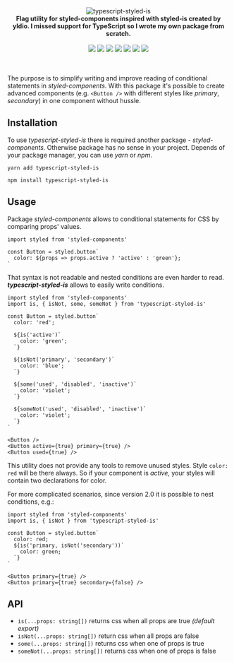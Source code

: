 <div align="center">
    <img src="https://gitlab.com/grzgajda/typescript-styled-is/raw/master/logo.png" alt="typescript-styled-is" />
</div>

<div align="center">
    <strong>Flag utility for styled-components inspired with styled-is created by yldio. I missed support for TypeScript so I wrote my own package from scratch.</strong>
    <br />
    <br />
</div>

<div align="center">
  <img src="https://img.shields.io/badge/LANG-TypeScript-%232b7489.svg?style=for-the-badge" />
  <img src="https://img.shields.io/gitlab/pipeline/grzgajda/typescript-styled-is.svg?logo=gitlab&style=for-the-badge" />
  <img src="https://img.shields.io/badge/coverage-100%25-brightgreen.svg?logo=gitlab&style=for-the-badge" />
  <img src="https://img.shields.io/npm/v/typescript-styled-is.svg?logo=npm&style=for-the-badge" />
  <img src="https://img.shields.io/bundlephobia/minzip/typescript-styled-is.svg?style=for-the-badge" />
  <img src="https://img.shields.io/npm/dt/typescript-styled-is.svg?logo=npm&style=for-the-badge" />
  <img src="https://img.shields.io/badge/built%20with-styled%20components-%23c86a89.svg?style=for-the-badge" />
</div>

<br />
<br />

The purpose is to simplify writing and improve reading of conditional statements in _styled-components_. With this package it's possible to create advanced components (e.g. `<Button />` with different styles like _primary_, _secondary_) in one component without hussle.

## Installation

To use _typescript-styled-is_ there is required another package - _styled-components_. Otherwise package has no sense in your project. Depends of your package manager, you can use _yarn_ or _npm_.

```shell
yarn add typescript-styled-is
```

```shell
npm install typescript-styled-is
```

## Usage

Package _styled-components_ allows to conditional statements for CSS by comparing props' values. 

```tsx
import styled from 'styled-components'

const Button = styled.button`
  color: ${props => props.active ? 'active' : 'green'};
`
```

That syntax is not readable and nested conditions are even harder to read. _**typescript-styled-is**_ allows to easily write conditions.

```tsx
import styled from 'styled-components'
import is, { isNot, some, someNot } from 'typescript-styled-is'

const Button = styled.button`
  color: 'red';

  ${is('active')`
    color: 'green';
  `}

  ${isNot('primary', 'secondary')`
    color: 'blue';
  `}

  ${some('used', 'disabled', 'inactive')`
    color: 'violet';
  `}
  
  ${someNot('used', 'disabled', 'inactive')`
    color: 'violet';
  `}
`

<Button />
<Button active={true} primary={true} />
<Button used={true} />
```

This utility does not provide any tools to remove unused styles. Style `color: red` will be there always. So if your component is _active_, your styles will contain two declarations for color.

For more complicated scenarios, since version 2.0 it is possible to nest conditions, e.g.:

```tsx
import styled from 'styled-components'
import is, { isNot } from 'typescript-styled-is'

const Button = styled.button`
  color: red;
  ${is('primary, isNot('secondary'))`
    color: green;
  `}
`

<Button primary={true} />
<Button primary={true} secondary={false} />
```

## API

* `is(...props: string[])` returns css when all props are true _(default export)_
* `isNot(...props: string[])` return css when all props are false
* `some(...props: string[])` returns css when one of props is true
* `someNot(...props: string[])` returns css when one of props is false
